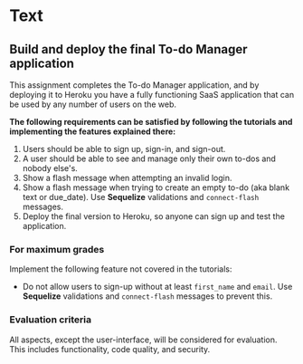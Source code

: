 # Text

## Build and deploy the final To-do Manager application

This assignment completes the To-do Manager application, and by deploying it to Heroku you have a fully functioning SaaS application that can be used by any number of users on the web.

**The following requirements can be satisfied by following the tutorials and implementing the features explained there:**

1. Users should be able to sign up, sign-in, and sign-out.
2. A user should be able to see and manage only their own to-dos and nobody else's.
3. Show a flash message when attempting an invalid login.
4. Show a flash message when trying to create an empty to-do (aka blank text or due_date). Use **Sequelize** validations and `connect-flash` messages.
5. Deploy the final version to Heroku, so anyone can sign up and test the application.

### For maximum grades

Implement the following feature not covered in the tutorials:

- Do not allow users to sign-up without at least `first_name` and `email`. Use **Sequelize** validations and `connect-flash` messages to prevent this.

### Evaluation criteria

All aspects, except the user-interface, will be considered for evaluation. This includes functionality, code quality, and security.